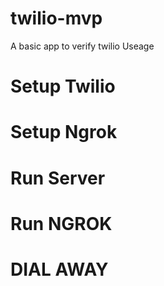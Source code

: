 # twilio-mvp
A basic app to verify twilio Useage

# Setup Twilio

# Setup Ngrok 

# Run Server

# Run NGROK

# DIAL AWAY
